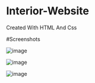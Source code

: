 # Interior-Website

Created With HTML And Css

#Screenshots

![image](https://github.com/user-attachments/assets/11370659-caf9-4320-b99b-3b439cb82665)

![image](https://github.com/user-attachments/assets/4a489c18-0f68-44eb-b9b3-8b1943878f80)

![image](https://github.com/user-attachments/assets/62ac9d9a-e855-4dc2-b76f-2e04c8dafd01)


